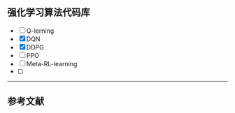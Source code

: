 ## 强化学习算法代码库
- [ ] Q-lerning
- [x] DQN
- [x] DDPG
- [ ] PPO
- [ ] Meta-RL-learning
- [ ] 







------

## 参考文献
